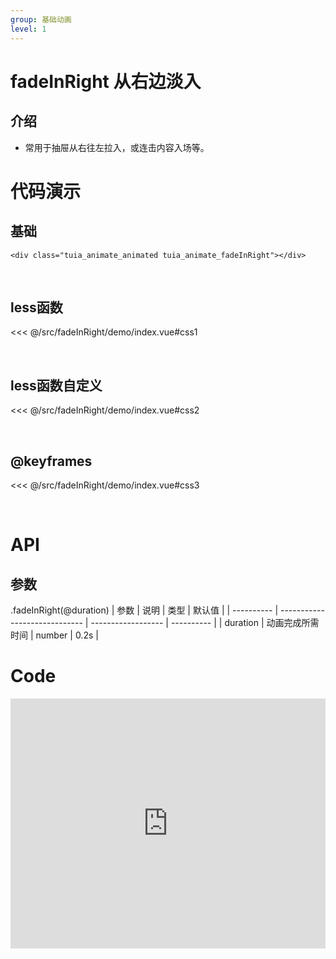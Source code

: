 ```yaml
---
group: 基础动画
level: 1
---
```


# fadeInRight 从右边淡入

## 介绍
* 常用于抽屉从右往左拉入，或连击内容入场等。

# 代码演示

## 基础

```
<div class="tuia_animate_animated tuia_animate_fadeInRight"></div>
```

<br />

## less函数

<<< @/src/fadeInRight/demo/index.vue#css1

<br />

## less函数自定义

<<< @/src/fadeInRight/demo/index.vue#css2

<br />

## @keyframes

<<< @/src/fadeInRight/demo/index.vue#css3

<br />


# API

## 参数
.fadeInRight(@duration)
| 参数       | 说明                          | 类型               | 默认值     |
| ---------- | ----------------------------- | ------------------ | ---------- |
| duration       | 动画完成所需时间                 | number           | 0.2s  |
<br />

# Code

<iframe allowfullscreen="true" allowpaymentrequest="true" allowtransparency="true" frameborder="0" height="400" width="100%" scrolling="no" style="width: 100%; overflow:hidden; display:block;" loading="lazy" src="https://codepen.io/xieshiyi/embed/PoJWWdV?height=265&theme-id=dark&default-tab=css%2Cresult&user=eltonmesquita&slug-hash=oNjGGbw&pen-title=Prefers-reduce-motion%20media%20query&name=cp_embed_1"></iframe>